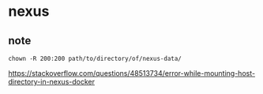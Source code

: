 # nexus

## note

`chown -R 200:200 path/to/directory/of/nexus-data/`

https://stackoverflow.com/questions/48513734/error-while-mounting-host-directory-in-nexus-docker
